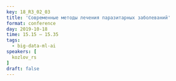 ```yaml
---
key: 18_R3_02_03
title: 'Современные методы лечения паразитарных заболеваний'
format: conference
day: 2019-10-18
time: 15.15 – 15.35
tags:
  - big-data-ml-ai
speakers: [
  kozlov_rs
]
draft: false
---
```

